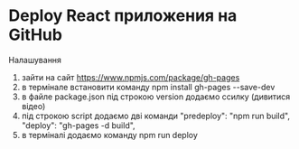 # Deploy React приложения на GitHub
Налашування
1) зайти на сайт https://www.npmjs.com/package/gh-pages
2) в термінале встановити команду npm install gh-pages --save-dev
3) в файле package.json під строкою version додаємо ссилку (дивитися відео)
4) під строкою script додаємо дві команди
  "predeploy": "npm run build",
  "deploy": "gh-pages -d build",
5) в терміналі додаємо команду npm run deploy
